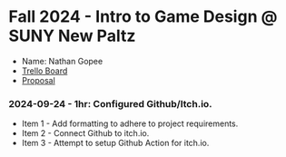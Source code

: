 # Fall 2024 - Intro to Game Design @ SUNY New Paltz
* Name: Nathan Gopee
* [Trello Board](https://trello.com/b/6GWgIG7v/danmomo)
* [Proposal]()

### 2024-09-24 - 1hr: Configured Github/Itch.io.
* Item 1 - Add formatting to adhere to project requirements.
* Item 2 - Connect Github to itch.io.
* Item 3 - Attempt to setup Github Action for itch.io.

